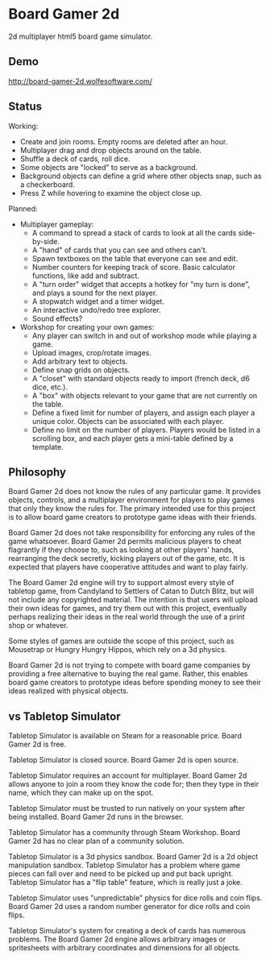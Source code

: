 # Board Gamer 2d

2d multiplayer html5 board game simulator.

## Demo

http://board-gamer-2d.wolfesoftware.com/

## Status

Working:

 * Create and join rooms. Empty rooms are deleted after an hour.
 * Multiplayer drag and drop objects around on the table.
 * Shuffle a deck of cards, roll dice.
 * Some objects are "locked" to serve as a background.
 * Background objects can define a grid where other objects snap, such as a checkerboard.
 * Press Z while hovering to examine the object close up.

Planned:

 * Multiplayer gameplay:
   * A command to spread a stack of cards to look at all the cards side-by-side.
   * A "hand" of cards that you can see and others can't.
   * Spawn textboxes on the table that everyone can see and edit.
   * Number counters for keeping track of score. Basic calculator functions, like add and subtract.
   * A "turn order" widget that accepts a hotkey for "my turn is done", and plays a sound for the next player.
   * A stopwatch widget and a timer widget.
   * An interactive undo/redo tree explorer.
   * Sound effects?
 * Workshop for creating your own games:
   * Any player can switch in and out of workshop mode while playing a game.
   * Upload images, crop/rotate images.
   * Add arbitrary text to objects.
   * Define snap grids on objects.
   * A "closet" with standard objects ready to import (french deck, d6 dice, etc.).
   * A "box" with objects relevant to your game that are not currently on the table.
   * Define a fixed limit for number of players, and assign each player a unique color. Objects can be associated with each player.
   * Define no limit on the number of players. Players would be listed in a scrolling box, and each player gets a mini-table defined by a template.

## Philosophy

Board Gamer 2d does not know the rules of any particular game.
It provides objects, controls, and a multiplayer environment for players to play games that only they know the rules for.
The primary intended use for this project is to allow board game creators to prototype game ideas with their friends.

Board Gamer 2d does not take responsibility for enforcing any rules of the game whatsoever.
Board Gamer 2d permits malicious players to cheat flagrantly if they choose to,
such as looking at other players' hands, rearranging the deck secretly, kicking players out of the game, etc.
It is expected that players have cooperative attitudes and want to play fairly.

The Board Gamer 2d engine will try to support almost every style of tabletop game,
from Candyland to Settlers of Catan to Dutch Blitz, but will not include any copyrighted material.
The intention is that users will upload their own ideas for games, and try them out with this project,
eventually perhaps realizing their ideas in the real world through the use of a print shop or whatever.

Some styles of games are outside the scope of this project, such as Mousetrap or Hungry Hungry Hippos, which rely on a 3d physics.

Board Gamer 2d is not trying to compete with board game companies by providing a free alternative to buying the real game.
Rather, this enables board game creators to prototype ideas before spending money to see their ideas realized with physical objects.

## vs Tabletop Simulator

Tabletop Simulator is available on Steam for a reasonable price.
Board Gamer 2d is free.

Tabletop Simulator is closed source.
Board Gamer 2d is open source.

Tabletop Simulator requires an account for multiplayer.
Board Gamer 2d allows anyone to join a room they know the code for; then they type in their name, which they can make up on the spot.

Tabletop Simulator must be trusted to run natively on your system after being installed.
Board Gamer 2d runs in the browser.

Tabletop Simulator has a community through Steam Workshop.
Board Gamer 2d has no clear plan of a community solution.

Tabletop Simulator is a 3d physics sandbox.
Board Gamer 2d is a 2d object manipulation sandbox.
Tabletop Simulator has a problem where game pieces can fall over and need to be picked up and put back upright.
Tabletop Simulator has a "flip table" feature, which is really just a joke.

Tabletop Simulator uses "unpredictable" physics for dice rolls and coin flips.
Board Gamer 2d uses a random number generator for dice rolls and coin flips.

Tabletop Simulator's system for creating a deck of cards has numerous problems.
The Board Gamer 2d engine allows arbitrary images or spritesheets with arbitrary coordinates and dimensions for all objects.
